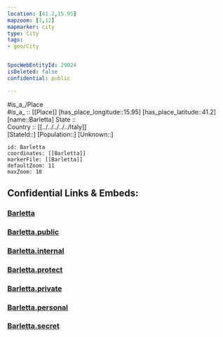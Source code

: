 ```yaml
---
location: [41.2,15.95] 
mapzoom: [7,12] 
mapmarker: city 
type: City
tags:
- geo/City


SpocWebEntityId: 29024
isDeleted: false
confidential: public

---
```

#is_a_/Place  
#is_a_ :: [[Place]] 
[has_place_longitude::15.95] 
[has_place_latitude::41.2] 
[name::Barletta] 
State ::  
Country :: [[../../../../../Italy]]  
[StateId::] 
[Population::] 
[Unknown::] 


```leaflet
id: Barletta
coordinates: [[Barletta]] 
markerFile: [[Barletta]] 
defaultZoom: 11 
maxZoom: 18
```


## Confidential Links & Embeds: 

### [Barletta](/_Standards/Earth/Continent/Europe/Europe~South/Italy/regions~Italy/Apulia/Foggia/City/Barletta.md) 

### [Barletta.public](/_public/Earth/Continent/Europe/Europe~South/Italy/regions~Italy/Apulia/Foggia/City/Barletta.public.md) 

### [Barletta.internal](/_internal/Earth/Continent/Europe/Europe~South/Italy/regions~Italy/Apulia/Foggia/City/Barletta.internal.md) 

### [Barletta.protect](/_protect/Earth/Continent/Europe/Europe~South/Italy/regions~Italy/Apulia/Foggia/City/Barletta.protect.md) 

### [Barletta.private](/_private/Earth/Continent/Europe/Europe~South/Italy/regions~Italy/Apulia/Foggia/City/Barletta.private.md) 

### [Barletta.personal](/_personal/Earth/Continent/Europe/Europe~South/Italy/regions~Italy/Apulia/Foggia/City/Barletta.personal.md) 

### [Barletta.secret](/_secret/Earth/Continent/Europe/Europe~South/Italy/regions~Italy/Apulia/Foggia/City/Barletta.secret.md)


